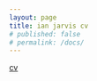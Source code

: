 ```yaml
---
layout: page
title: ian jarvis cv
# published: false
# permalink: /docs/
---
```

[cv](assets/IanJarvis_2024-r.pdf)